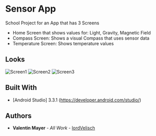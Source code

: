 # Sensor App

School Project for an App that has 3 Screens
* Home Screen that shows values for: Light, Gravity, Magnetic Field
* Compass Screen: Shows a visual Compass that uses sensor data
* Temperature Screen: Shows temperature values

## Looks
![Screen1](http://www.vmayer.at/githubpics/sensor1.png)
![Screen2](http://www.vmayer.at/githubpics/sensor2.png)
![Screen3](http://www.vmayer.at/githubpics/sensor3.png)


## Built With

* [Android Studio] 3.3.1 (https://developer.android.com/studio/) 

## Authors

* **Valentin Mayer** - *All Work* - [lordVelisch](https://github.com/lordVelisch)

